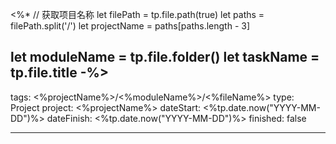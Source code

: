 <%*
// 获取项目名称
let filePath = tp.file.path(true)
let paths = filePath.split('/')
let projectName = paths[paths.length - 3]

let moduleName = tp.file.folder()
let taskName = tp.file.title
-%>
---
tags: <%projectName%>/<%moduleName%>/<%fileName%>
type: Project
project: <%projectName%>
dateStart: <%tp.date.now("YYYY-MM-DD")%>
dateFinish: <%tp.date.now("YYYY-MM-DD")%>
finished: false

---





